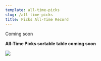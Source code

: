 ```yaml
---
template: all-time-picks
slug: /all-time-picks
title: Picks All-Time Record
---
```

Coming soon

**All-Time Picks sortable table coming soon**

![](/assets/sportsbook.jpeg)
